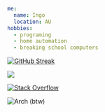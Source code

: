 ```yaml
me:
  name: Ingo
  location: AU
hobbies:
  - programing
  - home automation
  - breaking school computers
```

[![GitHub Streak](https://streak-stats.demolab.com/?user=Inglan2&theme=dark)](https://git.io/streak-stats)

<img src="https://myreadme.vercel.app/api/embed/Inglan2?panels=userstatistics,toprepositories,toplanguages"/>

[![Stack Overflow](https://stackoverflow-badge.onrender.com/api/StackOverflowBadge/19296596)
](https://stackoverflow.com/users/19296596/inglan)

![Arch](https://img.shields.io/badge/Arch%20Linux-1793D1?logo=arch-linux&logoColor=fff&style=for-the-badge) (btw)
